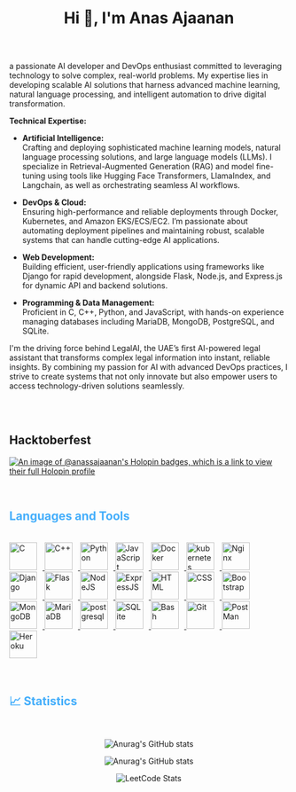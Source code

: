 <h1 style="text-align: center">Hi 👋, I'm Anas Ajaanan</h1>
<br>
<p style="text-align: justify; font-size: 25px;" >
    
a passionate AI developer and DevOps enthusiast committed to leveraging technology to solve complex, real-world problems. My expertise lies in developing scalable AI solutions that harness advanced machine learning, natural language processing, and intelligent automation to drive digital transformation.

**Technical Expertise:**

-   **Artificial Intelligence:**  
    Crafting and deploying sophisticated machine learning models, natural language processing solutions, and large language models (LLMs). I specialize in Retrieval-Augmented Generation (RAG) and model fine-tuning using tools like Hugging Face Transformers, LlamaIndex, and Langchain, as well as orchestrating seamless AI workflows.
    
-   **DevOps & Cloud:**  
    Ensuring high-performance and reliable deployments through Docker, Kubernetes, and Amazon EKS/ECS/EC2. I’m passionate about automating deployment pipelines and maintaining robust, scalable systems that can handle cutting-edge AI applications.
    
-   **Web Development:**  
    Building efficient, user-friendly applications using frameworks like Django for rapid development, alongside Flask, Node.js, and Express.js for dynamic API and backend solutions.
    
-   **Programming & Data Management:**  
    Proficient in C, C++, Python, and JavaScript, with hands-on experience managing databases including MariaDB, MongoDB, PostgreSQL, and SQLite.
    

I'm the driving force behind LegalAI, the UAE’s first AI-powered legal assistant that transforms complex legal information into instant, reliable insights. By combining my passion for AI with advanced DevOps practices, I strive to create systems that not only innovate but also empower users to access technology-driven solutions seamlessly.
</p>
<br>



<br> 
<h2> Hacktoberfest </h2>
	
[![An image of @anassajaanan's Holopin badges, which is a link to view their full Holopin profile](https://holopin.me/anassajaanan)](https://holopin.io/@anassajaanan)


<br/>
<!-- Languages and Tools -->
<h2 style="color: #44AEFB">Languages and Tools</h2>
<br>   
<div>
  <a href="https://www.cprogramming.com/" target="_blank" rel="noreferrer">
      <img  alt="C" height="50px" style="padding-right:10px;" src="https://cdn.jsdelivr.net/gh/devicons/devicon/icons/c/c-original.svg"/>
  </a>

  <a href="https://en.cppreference.com/w/" target="_blank" rel="noreferrer">
      <img  alt="C++" height="50px" style="padding-right:10px;" src="https://cdn.jsdelivr.net/gh/devicons/devicon@latest/icons/cplusplus/cplusplus-original.svg"/>
  </a>
 
  <a href="https://www.python.org/" target="_blank" rel="noreferrer">
      <img  alt="Python" height="50px" style="padding-right:10px;" src="https://cdn.jsdelivr.net/gh/devicons/devicon/icons/python/python-original.svg"/>
  </a>
  <a href="https://developer.mozilla.org/en-US/docs/Web/JavaScript" target="_blank" rel="noreferrer">
      <img  alt="JavaScript" height="50px" style="padding-right:10px;" src="https://cdn.jsdelivr.net/gh/devicons/devicon/icons/javascript/javascript-plain.svg"/>
  </a>
  <a href="https://www.docker.com/" target="_blank" rel="noreferrer">
      <img  alt="Docker" height="50px" style="padding-right:10px;" src="https://cdn.jsdelivr.net/gh/devicons/devicon@latest/icons/docker/docker-original-wordmark.svg"/>
  </a>
  <a href="https://kubernetes.io/" target="_blank" rel="noreferrer">
      <img  alt="kubernetes" height="50px" style="padding-right:10px;" src="https://cdn.jsdelivr.net/gh/devicons/devicon@latest/icons/kubernetes/kubernetes-original.svg"/>
  </a>
  <a href="https://nginx.org/en/" target="_blank" rel="noreferrer">
      <img  alt="Nginx" height="50px" style="padding-right:10px;" src="https://www.vectorlogo.zone/logos/nginx/nginx-icon.svg"/>
  </a>  
  <a href="https://www.djangoproject.com/" target="_blank" rel="noreferrer">
      <img  alt="Django" height="50px" style="padding-right:10px;" src="https://cdn.jsdelivr.net/gh/devicons/devicon@latest/icons/django/django-plain.svg"/>
  </a>
  <a href="https://flask.palletsprojects.com/en/2.3.x/" target="_blank" rel="noreferrer">
      <img  alt="Flask" height="50px" style="padding-right:10px;" src="https://cdn.jsdelivr.net/gh/devicons/devicon@latest/icons/flask/flask-original.svg"/>
  </a>
  
  <a href="https://nodejs.org/en/" target="_blank" rel="noreferrer">
      <img  alt="NodeJS" height="50px" style="padding-right:10px;" src="https://cdn.jsdelivr.net/gh/devicons/devicon@latest/icons/nodejs/nodejs-original-wordmark.svg"/>
  </a>
  <a href="https://nodejs.org/en/" target="_blank" rel="noreferrer">
      <img  alt="ExpressJS" height="50px" style="padding-right:10px;" src="https://cdn.jsdelivr.net/gh/devicons/devicon@latest/icons/express/express-original.svg"/>
  </a>
  
  <a href="https://developer.mozilla.org/en-US/docs/Web/HTML" target="_blank" rel="noreferrer">
      <img  alt="HTML" height="50px" style="padding-right:10px;" src="https://cdn.jsdelivr.net/gh/devicons/devicon/icons/html5/html5-original.svg"/>
  </a>
  <a href="https://developer.mozilla.org/en-US/docs/Web/CSS" target="_blank" rel="noreferrer">
      <img  alt="CSS" height="50px" style="padding-right:10px;" src="https://cdn.jsdelivr.net/gh/devicons/devicon/icons/css3/css3-original.svg"/>
  </a>
  <a href="https://getbootstrap.com/" target="_blank" rel="noreferrer">
      <img  alt="Bootstrap" height="50px" style="padding-right:10px;" src="https://cdn.jsdelivr.net/gh/devicons/devicon/icons/bootstrap/bootstrap-original.svg"/>
  </a>
  <a href="https://www.mongodb.com/" target="_blank" rel="noreferrer">
      <img  alt="MongoDB" height="50px" style="padding-right:10px;" src="https://cdn.jsdelivr.net/gh/devicons/devicon/icons/mongodb/mongodb-original.svg"/>
  </a>
  <a href="https://mariadb.org/" target="_blank" rel="noreferrer">
      <img  alt="MariaDB" height="50px" style="padding-right:10px;" src="https://cdn.jsdelivr.net/gh/devicons/devicon@latest/icons/mariadb/mariadb-original.svg"/>
  </a>
  <a href="https://www.postgresql.org/" target="_blank" rel="noreferrer">
      <img  alt="postgresql" height="50px" style="padding-right:10px;" src="https://cdn.jsdelivr.net/gh/devicons/devicon@latest/icons/postgresql/postgresql-original.svg"/>
  </a>
  <a href="https://www.sqlite.org/index.html" target="_blank" rel="noreferrer">
      <img  alt="SQLite" height="50px" style="padding-right:10px;" src="https://cdn.jsdelivr.net/gh/devicons/devicon/icons/sqlite/sqlite-original.svg"/>
  </a>
  
  <a href="https://www.gnu.org/software/bash/" target="_blank" rel="noreferrer">
      <img  alt="Bash" height="50px" style="padding-right:10px;" src="https://www.vectorlogo.zone/logos/gnu_bash/gnu_bash-icon.svg"/>
  </a>
<a href="https://git-scm.com/" target="_blank" rel="noreferrer">
      <img  alt="Git" height="50px" style="padding-right:10px;" src="https://cdn.jsdelivr.net/gh/devicons/devicon/icons/git/git-original.svg"/>
  </a>
  <a href="https://www.postman.com/" target="_blank" rel="noreferrer">
      <img  alt="PostMan" height="50px" style="padding-right:10px;" src="https://cdn.jsdelivr.net/gh/devicons/devicon@latest/icons/postman/postman-original.svg"/> 
  </a>
  <a href="https://www.heroku.com/" target="_blank" rel="noreferrer">
      <img  alt="Heroku" height="50px" style="padding-right:10px;" src="https://www.vectorlogo.zone/logos/heroku/heroku-icon.svg"/> 
  </a>
</div>
<br>
<br>


<!-- Statistics -->
<h2 style="color: #44AEFB">📈 Statistics</h2>
<br>

<div align="center">

![Anurag's GitHub stats](https://github-readme-stats.vercel.app/api?username=anassajaanan&show_icons=true&theme=buefy&card_width=490px&line_height=33)

![Anurag's GitHub stats](https://github-readme-streak-stats.herokuapp.com/?user=anassajaanan&theme=buefy&line_height=33)


![LeetCode Stats](https://leetcard.jacoblin.cool/anasajaanan?theme=unicorn&font=GFS%20Didot&ext=activity&width=490&height=300)

</div>
